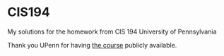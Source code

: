 # CIS194
My solutions for the homework from CIS 194 University of Pennsylvania

Thank you UPenn for having [the course](http://www.seas.upenn.edu/~cis194/spring13/) publicly available.
